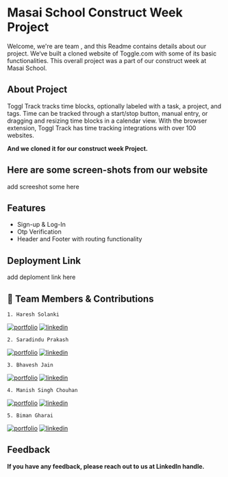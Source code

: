 # Masai School Construct Week Project

Welcome, we're are team , and this Readme contains details about our project. We‘ve built a cloned website of Toggle.com with some of its basic functionalities. This overall project was a part of our construct week at Masai School.



## About Project
Toggl Track tracks time blocks, optionally labeled with a task, a project, and tags. Time can be tracked through a start/stop button, manual entry, or dragging and resizing time blocks in a calendar view. With the browser extension, Toggl Track has time tracking integrations with over 100 websites.


<b> And we cloned it for our construct week Project. </b>

<h2>Here are some screen-shots from our website</h2>

add screeshot some here



## Features

- Sign-up & Log-In
- Otp Verification
- Header and Footer with routing functionality




## Deployment Link

add deploment link here



## 🔗 Team Members & Contributions
    1. Haresh Solanki 
[![portfolio](https://img.shields.io/badge/my_portfolio-000?style=for-the-badge&logo=ko-fi&logoColor=white)](https://github.com/haresh2349)
[![linkedin](https://img.shields.io/badge/linkedin-0A66C2?style=for-the-badge&logo=linkedin&logoColor=white)](https://www.linkedin.com/in/haresh-solanki/)

    
    2. Saradindu Prakash
[![portfolio](https://img.shields.io/badge/my_portfolio-000?style=for-the-badge&logo=ko-fi&logoColor=white)](https://github.com/Sharadu16)
[![linkedin](https://img.shields.io/badge/linkedin-0A66C2?style=for-the-badge&logo=linkedin&logoColor=white)](https://www.linkedin.com/in/saradindu-prakash-13233b237/)


    3. Bhavesh Jain
[![portfolio](https://img.shields.io/badge/my_portfolio-000?style=for-the-badge&logo=ko-fi&logoColor=white)](https://github.com/Bhavesh2302)
[![linkedin](https://img.shields.io/badge/linkedin-0A66C2?style=for-the-badge&logo=linkedin&logoColor=white)](https://www.linkedin.com/in/bhavesh-jain-b86120173/)

    4. Manish Singh Chouhan
[![portfolio](https://img.shields.io/badge/my_portfolio-000?style=for-the-badge&logo=ko-fi&logoColor=white)](https://github.com/manishchouhan2396)
[![linkedin](https://img.shields.io/badge/linkedin-0A66C2?style=for-the-badge&logo=linkedin&logoColor=white)](https://www.linkedin.com/in/manish-singh-chouhan-6b823620b/)

    5. Biman Gharai
[![portfolio](https://img.shields.io/badge/my_portfolio-000?style=for-the-badge&logo=ko-fi&logoColor=white)](https://github.com/Biman721443)
[![linkedin](https://img.shields.io/badge/linkedin-0A66C2?style=for-the-badge&logo=linkedin&logoColor=white)](https://www.linkedin.com/in/biman-gharai-236320226/)

## Feedback

<b>If you have any feedback, please reach out to us at LinkedIn handle.</b>
